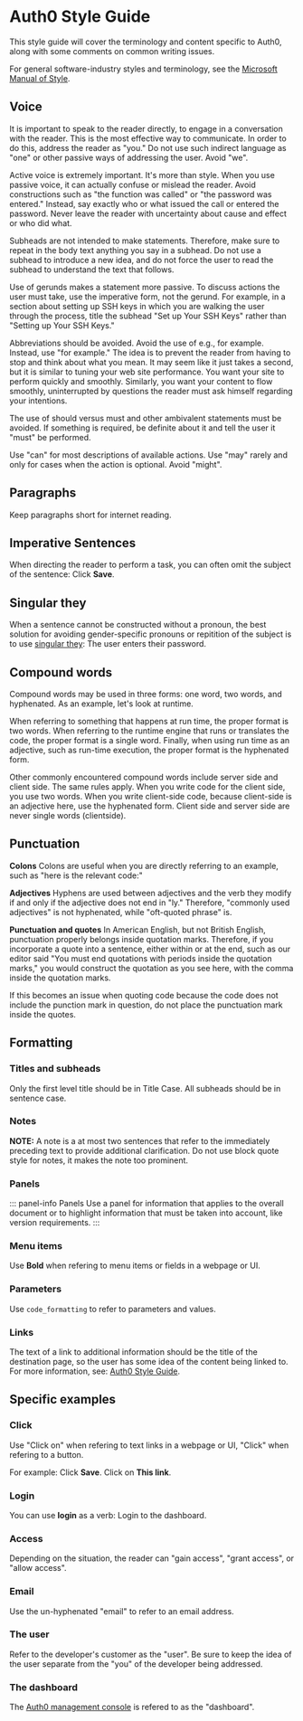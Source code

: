 # Auth0 Style Guide

This style guide will cover the terminology and content specific to Auth0, along with some comments on common writing issues.

For general software-industry styles and terminology, see the [Microsoft Manual of Style](https://eucalyptus.atlassian.net/wiki/download/attachments/76611622/microsoft_manual_of_style_fourth_edition.pdf?version=2&modificationDate=1424379604164&api=v2).

## Voice

It is important to speak to the reader directly, to engage in a conversation with the reader. This is the most effective way to communicate. In order to do this, address the reader as "you." Do not use such indirect language as "one" or other passive ways of addressing the user. Avoid "we".

Active voice is extremely important. It's more than style. When you use passive voice, it can actually confuse or mislead the reader. Avoid constructions such as "the function was called" or  "the password was entered." Instead, say exactly who or what issued the call or entered the password. Never leave the reader with uncertainty about cause and effect or who did what.

Subheads are not intended to make statements. Therefore, make sure to repeat in the body text anything you say in a subhead. Do not use a subhead to introduce a new idea, and do not force the user to read the subhead to understand the text that follows.

Use of gerunds makes a statement more passive. To discuss actions the user must take, use the imperative form, not the gerund. For example, in a section about setting up SSH keys in which you are walking the user through the process, title the subhead "Set up Your SSH Keys" rather than "Setting up Your SSH Keys."

Abbreviations should be avoided. Avoid the use of e.g., for example. Instead, use "for example." The idea is to prevent the reader from having to stop and think about what you mean. It may seem like it just takes a second, but it is similar to tuning your web site performance. You want your site to perform quickly and smoothly. Similarly, you want your content to flow smoothly, uninterrupted by questions the reader must ask himself regarding your intentions.

The use of should versus must and other ambivalent statements must be avoided. If something is required, be definite about it and tell the user it "must" be performed.

Use "can" for most descriptions of available actions. Use "may" rarely and only for cases when the action is optional. Avoid "might".

## Paragraphs

Keep paragraphs short for internet reading.

## Imperative Sentences

When directing the reader to perform a task, you can often omit the subject of the sentence: Click **Save**.

## Singular they

When a sentence cannot be constructed without a pronoun, the best solution for avoiding gender-specific pronouns or repitition of the subject is to use [singular they](https://en.wikipedia.org/wiki/Singular_they): The user enters their password.

## Compound words

Compound words may be used in three forms: one word, two words, and hyphenated. As an example, let's look at runtime.

When referring to something that happens at run time, the proper format is two words. When referring to the runtime engine that runs or translates the code, the proper format is a single word. Finally, when using run time as an adjective, such as run-time execution, the proper format is the hyphenated form.

Other commonly encountered compound words include server side and client side. The same rules apply. When you write code for the client side, you use two words. When you write client-side code, because client-side is an adjective here, use the hyphenated form. Client side and server side are never single words (clientside).

## Punctuation

<b>Colons</b>
Colons are useful when you are directly referring to an example, such as "here is the relevant code:"

<b>Adjectives</b>
Hyphens are used between adjectives and the verb they modify if and only if the adjective does not end in "ly." Therefore, "commonly used adjectives" is not hyphenated, while "oft-quoted phrase" is.

<b>Punctuation and quotes</b>
In American English, but not British English, punctuation properly belongs inside quotation marks. Therefore, if you incorporate a quote into a sentence, either within or at the end, such as our editor said "You must end quotations with periods inside the quotation marks," you would construct the quotation as you see here, with the comma inside the quotation marks.

If this becomes an issue when quoting code because the code does not include the punction mark in question, do not place the punctuation mark inside the quotes.

## Formatting

### Titles and subheads

Only the first level title should be in Title Case. All subheads should be in sentence case.

### Notes

**NOTE:** A note is a at most two sentences that refer to the immediately preceding text to provide additional clarification. Do not use block quote style for notes, it makes the note too prominent.

### Panels

::: panel-info Panels
Use a panel for information that applies to the overall document or to highlight information that must be taken into account, like version requirements.
:::

### Menu items

Use **Bold** when refering to menu items or fields in a webpage or UI.

### Parameters

Use `code_formatting` to refer to parameters and values.

### Links

The text of a link to additional information should be the title of the destination page, so the user has some idea of the content being linked to. For more information, see: [Auth0 Style Guide](/styleguide).

## Specific examples

### Click

Use "Click on" when refering to text links in a webpage or UI, "Click" when refering to a button.

For example: Click **Save**. Click on **This link**.

### Login

You can use **login** as a verb: Login to the dashboard.

### Access

Depending on the situation, the reader can "gain access", "grant access", or "allow access".

### Email

Use the un-hyphenated "email" to refer to an email address.

### The user

Refer to the developer's customer as the "user". Be sure to keep the idea of the user separate from the "you" of the developer being addressed.

### The dashboard

The [Auth0 management console](${uiURL}) is refered to as the "dashboard".






